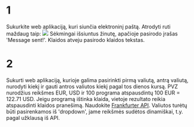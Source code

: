 # 1

Sukurkite web aplikaciją, kuri siunčia elektroninį paštą. Atrodyti ruti maždaug taip:
![](https://github.com/robotautas/kursas/blob/master/konsultacijos/email_sender_flask/email_sender.png)
Sėkmingai išsiuntus žinutę, apačioje pasirodo įrašas 'Message sent!'. Klaidos atveju pasirodo klaidos tekstas.

# 2

Sukurti web aplikaciją, kurioje galima pasirinkti pirmą valiutą, antrą valiutą, nurodyti kiekį ir gauti antros valiutos kiekį pagal tos dienos kursą. PVZ nurodžius reikšmes EUR, USD ir 100 programa atspausdintų 100 EUR = 122.71 USD. Jeigu programą ištinka klaida, vietoje rezultato reikia atspausdinti klaidos pranešimą. Naudokite [Frankfurter API](https://www.frankfurter.app/docs/). Valiutos turėtų būti pasirenkamos iš 'dropdown', jame reikšmės sudėtos dinamiškai, t.y. pagal užklausą iš API.

